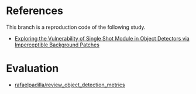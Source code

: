 # References
This branch is a reproduction code of the following study.
- [Exploring the Vulnerability of Single Shot Module in Object Detectors via Imperceptible Background Patches](https://arxiv.org/abs/1809.05966)

# Evaluation
- [rafaelpadilla/review_object_detection_metrics](https://github.com/rafaelpadilla/review_object_detection_metrics)
